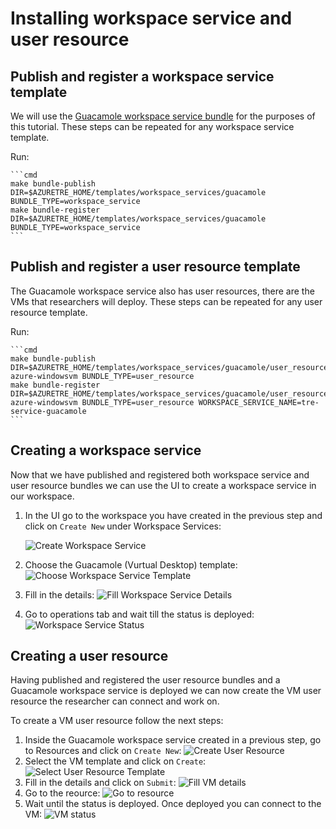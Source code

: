 # Installing workspace service and user resource

## Publish and register a workspace service template

We will use the [Guacamole workspace service bundle](../../tre-templates/workspace-services/guacamole.md) for the purposes of this tutorial. These steps can be repeated for any workspace service template.

Run:

    ```cmd
    make bundle-publish DIR=$AZURETRE_HOME/templates/workspace_services/guacamole BUNDLE_TYPE=workspace_service
    make bundle-register DIR=$AZURETRE_HOME/templates/workspace_services/guacamole BUNDLE_TYPE=workspace_service
    ```


## Publish and register a user resource template

The Guacamole workspace service also has user resources, there are the VMs that researchers will deploy. These steps can be repeated for any user resource template.

Run:

    ```cmd
    make bundle-publish DIR=$AZURETRE_HOME/templates/workspace_services/guacamole/user_resources/guacamole-azure-windowsvm BUNDLE_TYPE=user_resource
    make bundle-register DIR=$AZURETRE_HOME/templates/workspace_services/guacamole/user_resources/guacamole-azure-windowsvm BUNDLE_TYPE=user_resource WORKSPACE_SERVICE_NAME=tre-service-guacamole
    ```

## Creating a workspace service

Now that we have published and registered both workspace service and user resource bundles we can use the UI to create a workspace service in our workspace.

1. In the UI go to the workspace you have created in the previous step and click on `Create New` under Workspace Services:

    ![Create Workspace Service](../../assets/create-workspace-service-new.png)
2. Choose the Guacamole (Vurtual Desktop) template:
    ![Choose Workspace Service Template](../../assets/create-workspace-service-choose-template.png)
3. Fill in the details:
    ![Fill Workspace Service Details](../../assets/create-workspace-service-details.png)
4. Go to operations tab and wait till the status is deployed:
    ![Workspace Service Status](../../assets/create-workspace-service-status.png)

## Creating a user resource

Having published and registered the user resource bundles and a Guacamole workspace service is deployed we can now create the VM user resource the researcher can connect and work on.

To create a VM user resource follow the next steps:

1. Inside the Guacamole workspace service created in a previous step, go to Resources and click on `Create New`:
    ![Create User Resource](../../assets/create-user-resource-new.png)
1. Select the VM template and click on `Create`:
    ![Select User Resource Template](../../assets/create-user-resource-template.png)
1. Fill in the details and click on `Submit`:
    ![Fill VM details](../../assets/create-user-resource-fill-details.png)
1. Go to the reource:
    ![Go to resource](../../assets/create-user-resource.png)
1. Wait until the status is deployed. Once deployed you can connect to the VM:
    ![VM status](../../assets/create-user-resource-status.png)
